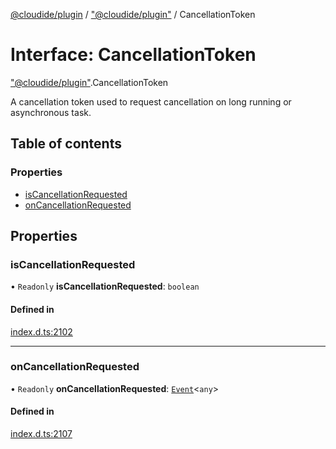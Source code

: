 [@cloudide/plugin](../README.md) / ["@cloudide/plugin"](../modules/_cloudide_plugin_.md) / CancellationToken

# Interface: CancellationToken

["@cloudide/plugin"](../modules/_cloudide_plugin_.md).CancellationToken

A cancellation token used to request cancellation on long running
or asynchronous task.

## Table of contents

### Properties

- [isCancellationRequested](cloudide_plugin_.CancellationToken.md#iscancellationrequested)
- [onCancellationRequested](cloudide_plugin_.CancellationToken.md#oncancellationrequested)

## Properties

### isCancellationRequested

• `Readonly` **isCancellationRequested**: `boolean`

#### Defined in

[index.d.ts:2102](https://github.com/shuyaqian/cloudide-plugin-api/blob/26b31b9/index.d.ts#L2102)

___

### onCancellationRequested

• `Readonly` **onCancellationRequested**: [`Event`](cloudide_plugin_.Event.md)<`any`\>

#### Defined in

[index.d.ts:2107](https://github.com/shuyaqian/cloudide-plugin-api/blob/26b31b9/index.d.ts#L2107)
